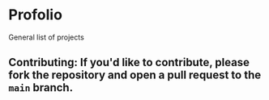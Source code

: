 # Profolio
General list of projects 
## Contributing:  If you'd like to contribute, please fork the repository and open a pull request to the `main` branch.
